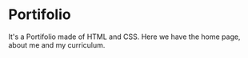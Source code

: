 # Portifolio
 It's a Portifolio made of HTML and CSS. Here we have the home page, about me and my curriculum.
